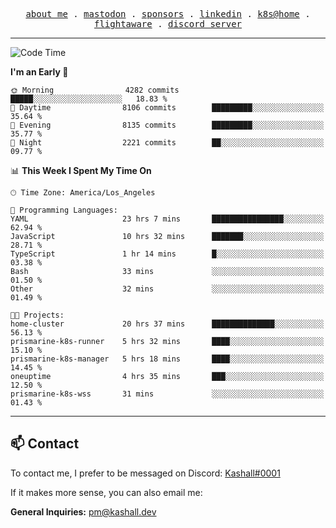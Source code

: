 <p align="center">
  <samp>
    <a href="https://jordanjones.org/">about me</a> .
    <a rel="me" href="https://mastodon.social/@kashall">mastodon</a> .
    <a href="https://github.com/sponsors/kashalls">sponsors</a> .
    <a href="https://linkedin.com/in/jordpjones">linkedin</a> .
    <a href="https://github.com/kashalls/home-cluster">k8s@home</a> .
    <a href="https://flightaware.com/adsb/stats/user/kashalls">flightaware</a> .
    <a href="https://discord.gg/V2WrCfqba9">discord server</a>
  </samp>
</p>

---

<!--START_SECTION:waka-->
![Code Time](http://img.shields.io/badge/Code%20Time-1%2C499%20hrs%2049%20mins-blue)

**I'm an Early 🐤** 

```text
🌞 Morning                4282 commits        █████░░░░░░░░░░░░░░░░░░░░   18.83 % 
🌆 Daytime                8106 commits        █████████░░░░░░░░░░░░░░░░   35.64 % 
🌃 Evening                8135 commits        █████████░░░░░░░░░░░░░░░░   35.77 % 
🌙 Night                  2221 commits        ██░░░░░░░░░░░░░░░░░░░░░░░   09.77 % 
```


📊 **This Week I Spent My Time On** 

```text
🕑︎ Time Zone: America/Los_Angeles

💬 Programming Languages: 
YAML                     23 hrs 7 mins       ████████████████░░░░░░░░░   62.94 % 
JavaScript               10 hrs 32 mins      ███████░░░░░░░░░░░░░░░░░░   28.71 % 
TypeScript               1 hr 14 mins        █░░░░░░░░░░░░░░░░░░░░░░░░   03.38 % 
Bash                     33 mins             ░░░░░░░░░░░░░░░░░░░░░░░░░   01.50 % 
Other                    32 mins             ░░░░░░░░░░░░░░░░░░░░░░░░░   01.49 % 

🐱‍💻 Projects: 
home-cluster             20 hrs 37 mins      ██████████████░░░░░░░░░░░   56.13 % 
prismarine-k8s-runner    5 hrs 32 mins       ████░░░░░░░░░░░░░░░░░░░░░   15.10 % 
prismarine-k8s-manager   5 hrs 18 mins       ████░░░░░░░░░░░░░░░░░░░░░   14.45 % 
oneuptime                4 hrs 35 mins       ███░░░░░░░░░░░░░░░░░░░░░░   12.50 % 
prismarine-k8s-wss       31 mins             ░░░░░░░░░░░░░░░░░░░░░░░░░   01.43 % 
```


<!--END_SECTION:waka-->

---

## 📫 Contact

To contact me, I prefer to be messaged on Discord:  [Kashall#0001](https://discord.com/users/201077739589992448)

If it makes more sense, you can also email me:

**General Inquiries:** pm@kashall.dev  
